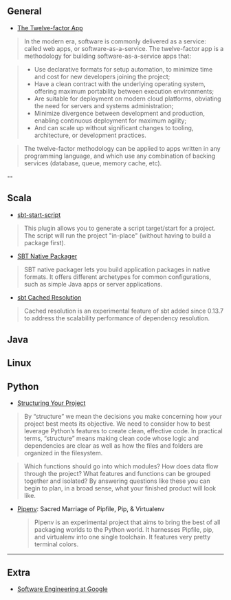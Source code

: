 ## General

 - [The Twelve-factor App](https://12factor.net/)
 
 >In the modern era, software is commonly delivered as a service: called web apps, or software-as-a-service. The twelve-factor app is a methodology for building software-as-a-service apps that:

 > - Use declarative formats for setup automation, to minimize time and cost for new developers joining the project;
 > - Have a clean contract with the underlying operating system, offering maximum portability between execution environments;
 > - Are suitable for deployment on modern cloud platforms, obviating the need for servers and systems administration;
 > - Minimize divergence between development and production, enabling continuous deployment for maximum agility;
 > - And can scale up without significant changes to tooling, architecture, or development practices.
 
 >The twelve-factor methodology can be applied to apps written in any programming language, and which use any combination of backing services (database, queue, memory cache, etc).



--

## Scala

 - [sbt-start-script](https://github.com/sbt/sbt-start-script)
 
 >This plugin allows you to generate a script target/start for a project. The script will run the project "in-place" (without having to build a package first).
 
 - [SBT Native Packager](https://github.com/sbt/sbt-native-packager)
 
 >SBT native packager lets you build application packages in native formats. It offers different archetypes for common configurations, such as simple Java apps or server applications.
 
 - [sbt Cached Resolution](http://www.scala-sbt.org/0.13/docs/Cached-Resolution.html)
 
 >Cached resolution is an experimental feature of sbt added since 0.13.7 to address the scalability performance of dependency resolution.

## Java

## Linux

## Python

 - [Structuring Your Project](http://docs.python-guide.org/en/latest/writing/structure/)
 
 >By “structure” we mean the decisions you make concerning how your project best meets its objective. We need to consider how to best leverage Python’s features to create clean, effective code. In practical terms, “structure” means making clean code whose logic and dependencies are clear as well as how the files and folders are organized in the filesystem.

   >Which functions should go into which modules? How does data flow through the project? What features and functions can be grouped together and isolated? By answering questions like these you can begin to plan, in a broad sense, what your finished product will look like.

 - [Pipenv](http://docs.pipenv.org/en/latest/): Sacred Marriage of Pipfile, Pip, & Virtualenv
 
   > Pipenv is an experimental project that aims to bring the best of all packaging worlds to the Python world. It harnesses Pipfile, pip, and virtualenv into one single toolchain. It features very pretty terminal colors.


-----

## Extra

 - [Software Engineering at Google](https://arxiv.org/ftp/arxiv/papers/1702/1702.01715.pdf)
